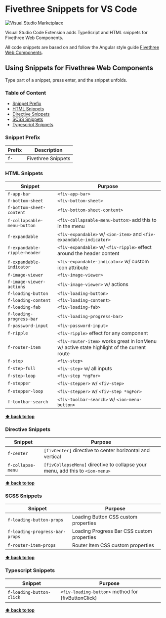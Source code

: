 # Fivethree Snippets for VS Code

[![Visual Studio Marketplace](https://vsmarketplacebadge.apphb.com/version-short/fivethree.vscode-fivethree-snippets.svg?style=flat-square)](https://marketplace.visualstudio.com/items?itemName=fivethree.vscode-fivethree-snippets)

Visual Studio Code Extension adds TypeScript and HTML snippets for Fivethree Web Components.

All code snippets are based on and follow the Angular style guide [Fivethree Web Components](https://github.com/fivethree-team/fivethree).

## Using Snippets for Fivethree Web Components

Type part of a snippet, press enter, and the snippet unfolds.

### Table of Content
* [Snippet Prefix](#snippet-prefix)
* [HTML Snippets](#html-snippets)
* [Directive Snippets](#directive-snippets)
* [SCSS Snippets](#scss-snippets)
* [Typescript Snippets](#typescript-snippets)

### Snippet Prefix

| Prefix | Description |
| ------- | ----------|
| `f-` | Fivethree Snippets |

### HTML Snippets

| Snippet                      | Purpose                                                      |
| ---------------------------- | ------------------------------------------------------------ |
| `f-app-bar`                | `<fiv-app-bar>`                                                    |
| `f-bottom-sheet`                | `<fiv-bottom-sheet>`                                                    |
| `f-bottom-sheet-content`                | `<fiv-bottom-sheet-content>`                                                    |
| `f-collapsable-menu-button`                | `<fiv-collapsable-menu-button>` add this to <ion-toolbar> in the menu                                                    |
| `f-expandable`                | `<fiv-expandable>` w/ `<ion-item>` and `<fiv-expandable-indicator>`                                                   |
| `f-expandable-ripple-header`                | `<fiv-expandable>` w/ `<fiv-ripple>` effect around the header content                                                   |
| `f-expandable-indicator`                | `<fiv-expandable-indicator>` w/ custom icon attribute                                                    |
| `f-image-viewer`                | `<fiv-image-viewer>`                                           |
| `f-image-viewer-actions`                | `<fiv-image-viewer>` w/ actions                                             |
| `f-loading-button`                | `<fiv-loading-button>`                                                    |
| `f-loading-content`                | `<fiv-loading-content>`                                                    |
| `f-loading-fab`                | `<fiv-loading-fab>`                                                    |
| `f-loading-progress-bar`                | `<fiv-loading-progress-bar>`                                                    |
| `f-password-input`                | `<fiv-password-input>`                                                    |
| `f-ripple`                | `<fiv-ripple>` effect for any component                                                   |
| `f-router-item`                | `<fiv-router-item>` works great in IonMenu w/ active state highlight of the current route                                                   |
| `f-step`                | `<fiv-step>`                                               |
| `f-step-full`                | `<fiv-step>` w/ all inputs                                             |
| `f-step-loop`                | `<fiv-step *ngFor>`                                             |
| `f-stepper`                | `<fiv-stepper>` w/ `<fiv-step>`                                            |
| `f-stepper-loop`                | `<fiv-stepper>` w/ `<fiv-step *ngFor>`                                            |
| `f-toolbar-search`                | `<fiv-toolbar-search>` w/ `<ion-menu-button>`                                                  |

**[⬆ back to top](#table-of-content)**

### Directive Snippets

| Snippet                      | Purpose                                                      |
| ---------------------------- | ------------------------------------------------------------ |
| `f-center`                | `[fivCenter]` directive to center horizontal and vertical                                                    |
| `f-collapse-menu`                | `[fivCollapseMenu]` directive to collapse your menu, add this to `<ion-menu>`                |

**[⬆ back to top](#table-of-content)**

### SCSS Snippets

| Snippet                      | Purpose                                                      |
| ---------------------------- | ------------------------------------------------------------ |
| `f-loading-button-props`                | Loading Button CSS custom properties                                                    |
| `f-loading-progress-bar-props`                | Loading Progress Bar CSS custom properties                                                    |
| `f-router-item-props`                | Router Item CSS custom properties                                                    |
**[⬆ back to top](#table-of-content)**

### Typescript Snippets

| Snippet                      | Purpose                                                      |
| ---------------------------- | ------------------------------------------------------------ |
| `f-loading-button-click`                | `<fiv-loading-button>` method for (fivButtonClick)                                           |
**[⬆ back to top](#table-of-content)**

